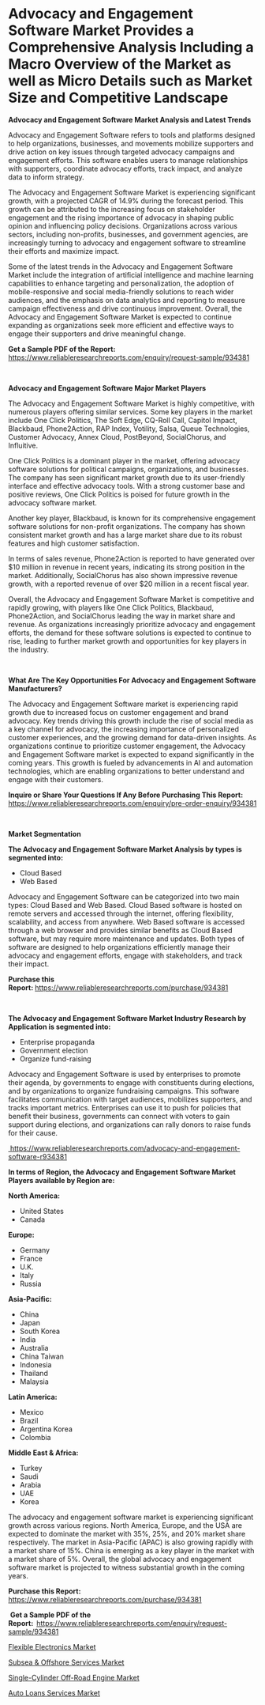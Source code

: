 <p><h1>Advocacy and Engagement Software Market Provides a Comprehensive Analysis Including a Macro Overview of the Market as well as Micro Details such as Market Size and Competitive Landscape</h1></p><p><strong>Advocacy and Engagement Software Market Analysis and Latest Trends</strong></p>
<p><p>Advocacy and Engagement Software refers to tools and platforms designed to help organizations, businesses, and movements mobilize supporters and drive action on key issues through targeted advocacy campaigns and engagement efforts. This software enables users to manage relationships with supporters, coordinate advocacy efforts, track impact, and analyze data to inform strategy.</p><p>The Advocacy and Engagement Software Market is experiencing significant growth, with a projected CAGR of 14.9% during the forecast period. This growth can be attributed to the increasing focus on stakeholder engagement and the rising importance of advocacy in shaping public opinion and influencing policy decisions. Organizations across various sectors, including non-profits, businesses, and government agencies, are increasingly turning to advocacy and engagement software to streamline their efforts and maximize impact.</p><p>Some of the latest trends in the Advocacy and Engagement Software Market include the integration of artificial intelligence and machine learning capabilities to enhance targeting and personalization, the adoption of mobile-responsive and social media-friendly solutions to reach wider audiences, and the emphasis on data analytics and reporting to measure campaign effectiveness and drive continuous improvement. Overall, the Advocacy and Engagement Software Market is expected to continue expanding as organizations seek more efficient and effective ways to engage their supporters and drive meaningful change.</p></p>
<p><strong>Get a Sample PDF of the Report:&nbsp;</strong> <a href="https://www.reliableresearchreports.com/enquiry/request-sample/934381">https://www.reliableresearchreports.com/enquiry/request-sample/934381</a></p>
<p>&nbsp;</p>
<p><strong>Advocacy and Engagement Software Major Market Players</strong></p>
<p><p>The Advocacy and Engagement Software Market is highly competitive, with numerous players offering similar services. Some key players in the market include One Click Politics, The Soft Edge, CQ-Roll Call, Capitol Impact, Blackbaud, Phone2Action, RAP Index, Votility, Salsa, Queue Technologies, Customer Advocacy, Annex Cloud, PostBeyond, SocialChorus, and Influitive.</p><p>One Click Politics is a dominant player in the market, offering advocacy software solutions for political campaigns, organizations, and businesses. The company has seen significant market growth due to its user-friendly interface and effective advocacy tools. With a strong customer base and positive reviews, One Click Politics is poised for future growth in the advocacy software market.</p><p>Another key player, Blackbaud, is known for its comprehensive engagement software solutions for non-profit organizations. The company has shown consistent market growth and has a large market share due to its robust features and high customer satisfaction.</p><p>In terms of sales revenue, Phone2Action is reported to have generated over $10 million in revenue in recent years, indicating its strong position in the market. Additionally, SocialChorus has also shown impressive revenue growth, with a reported revenue of over $20 million in a recent fiscal year.</p><p>Overall, the Advocacy and Engagement Software Market is competitive and rapidly growing, with players like One Click Politics, Blackbaud, Phone2Action, and SocialChorus leading the way in market share and revenue. As organizations increasingly prioritize advocacy and engagement efforts, the demand for these software solutions is expected to continue to rise, leading to further market growth and opportunities for key players in the industry.</p></p>
<p>&nbsp;</p>
<p><strong>What Are The Key Opportunities For Advocacy and Engagement Software Manufacturers?</strong></p>
<p><p>The Advocacy and Engagement Software market is experiencing rapid growth due to increased focus on customer engagement and brand advocacy. Key trends driving this growth include the rise of social media as a key channel for advocacy, the increasing importance of personalized customer experiences, and the growing demand for data-driven insights. As organizations continue to prioritize customer engagement, the Advocacy and Engagement Software market is expected to expand significantly in the coming years. This growth is fueled by advancements in AI and automation technologies, which are enabling organizations to better understand and engage with their customers.</p></p>
<p><strong>Inquire or Share Your Questions If Any Before Purchasing This Report:</strong> <a href="https://www.reliableresearchreports.com/enquiry/pre-order-enquiry/934381">https://www.reliableresearchreports.com/enquiry/pre-order-enquiry/934381</a></p>
<p>&nbsp;</p>
<p><strong>Market Segmentation</strong></p>
<p><strong>The Advocacy and Engagement Software Market Analysis by types is segmented into:</strong></p>
<p><ul><li>Cloud Based</li><li>Web Based</li></ul></p>
<p><p>Advocacy and Engagement Software can be categorized into two main types: Cloud Based and Web Based. Cloud Based software is hosted on remote servers and accessed through the internet, offering flexibility, scalability, and access from anywhere. Web Based software is accessed through a web browser and provides similar benefits as Cloud Based software, but may require more maintenance and updates. Both types of software are designed to help organizations efficiently manage their advocacy and engagement efforts, engage with stakeholders, and track their impact.</p></p>
<p><strong>Purchase this Report:&nbsp;</strong><a href="https://www.reliableresearchreports.com/purchase/934381">https://www.reliableresearchreports.com/purchase/934381</a></p>
<p>&nbsp;</p>
<p><strong>The Advocacy and Engagement Software Market Industry Research by Application is segmented into:</strong></p>
<p><ul><li>Enterprise propaganda</li><li>Government election</li><li>Organize fund-raising</li></ul></p>
<p><p>Advocacy and Engagement Software is used by enterprises to promote their agenda, by governments to engage with constituents during elections, and by organizations to organize fundraising campaigns. This software facilitates communication with target audiences, mobilizes supporters, and tracks important metrics. Enterprises can use it to push for policies that benefit their business, governments can connect with voters to gain support during elections, and organizations can rally donors to raise funds for their cause.</p></p>
<p><a href="https://www.reliableresearchreports.com/advocacy-and-engagement-software-r934381">&nbsp;https://www.reliableresearchreports.com/advocacy-and-engagement-software-r934381</a></p>
<p><strong>In terms of Region, the Advocacy and Engagement Software Market Players available by Region are:</strong></p>
<p>
    <p> <strong> North America: </strong>
        <ul>
            <li>United States</li>
            <li>Canada</li>
        </ul>
        </p> 
    <p> <strong> Europe: </strong>
        <ul>
            <li>Germany</li>
            <li>France</li>
            <li>U.K.</li>
            <li>Italy</li>
            <li>Russia</li>
        </ul>
        </p> 
    <p> <strong> Asia-Pacific: </strong>
        <ul>
            <li>China</li>
            <li>Japan</li>
            <li>South Korea</li>
            <li>India</li>
            <li>Australia</li>
            <li>China Taiwan</li>
            <li>Indonesia</li>
            <li>Thailand</li>
            <li>Malaysia</li>
        </ul>
        </p> 
    <p> <strong> Latin America: </strong>
        <ul>
            <li>Mexico</li>
            <li>Brazil</li>
            <li>Argentina Korea</li>
            <li>Colombia</li>
        </ul>
        </p> 
    <p> <strong> Middle East & Africa: </strong>
        <ul>
            <li>Turkey</li>
            <li>Saudi</li>
            <li>Arabia</li>
            <li>UAE</li>
            <li>Korea</li>
        </ul>
    </p>
    </p>
<p><p>The advocacy and engagement software market is experiencing significant growth across various regions. North America, Europe, and the USA are expected to dominate the market with 35%, 25%, and 20% market share respectively. The market in Asia-Pacific (APAC) is also growing rapidly with a market share of 15%. China is emerging as a key player in the market with a market share of 5%. Overall, the global advocacy and engagement software market is projected to witness substantial growth in the coming years.</p></p>
<p><strong>Purchase this Report: </strong><a href="https://www.reliableresearchreports.com/purchase/934381">https://www.reliableresearchreports.com/purchase/934381</a></p>
<p>&nbsp;<strong>Get a Sample PDF of the Report:&nbsp;&nbsp;</strong><a href="https://www.reliableresearchreports.com/enquiry/request-sample/934381">https://www.reliableresearchreports.com/enquiry/request-sample/934381</a></p>
<p><strong></strong></p>
<p><p><a href="https://www.linkedin.com/pulse/flexible-electronics-market-exploring-share-trends-future-wvu2e">Flexible Electronics Market</a></p><p><a href="https://github.com/kosella/Market-Research-Report-List-3/blob/main/subsea-offshore-services-market.md">Subsea & Offshore Services Market</a></p><p><a href="https://www.linkedin.com/pulse/single-cylinder-off-road-enginenbspmarket-focuses-market-share-ayijf">Single-Cylinder Off-Road Engine Market</a></p><p><a href="https://github.com/kufem1/Market-Research-Report-List-2/blob/main/auto-loans-services-market.md">Auto Loans Services Market</a></p></p>